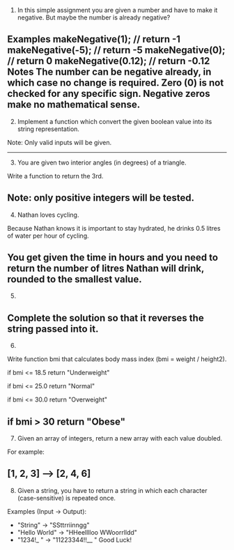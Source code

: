 1. In this simple assignment you are given a number and have to make it negative. But maybe the number is already negative?

Examples
makeNegative(1);    // return -1
makeNegative(-5);   // return -5
makeNegative(0);    // return 0
makeNegative(0.12); // return -0.12
Notes
The number can be negative already, in which case no change is required.
Zero (0) is not checked for any specific sign. Negative zeros make no mathematical sense.
-------------
2. Implement a function which convert the given boolean value into its string representation.

Note: Only valid inputs will be given.

----------------------
3. You are given two interior angles (in degrees) of a triangle.

Write a function to return the 3rd.

Note: only positive integers will be tested.
-----------------------
4. Nathan loves cycling.

Because Nathan knows it is important to stay hydrated, he drinks 0.5 litres of water per hour of cycling.

You get given the time in hours and you need to return the number of litres Nathan will drink, rounded to the smallest value.
-----------------------
5. 
Complete the solution so that it reverses the string passed into it.
-----------------------
6. 
Write function bmi that calculates body mass index (bmi = weight / height2).

if bmi <= 18.5 return "Underweight"

if bmi <= 25.0 return "Normal"

if bmi <= 30.0 return "Overweight"

if bmi > 30 return "Obese"
-------------------------------
7. Given an array of integers, return a new array with each value doubled.

For example:

[1, 2, 3] --> [2, 4, 6]
------------------------------
8. Given a string, you have to return a string in which each character (case-sensitive) is repeated once.

Examples (Input -> Output):
* "String"      -> "SSttrriinngg"
* "Hello World" -> "HHeelllloo  WWoorrlldd"
* "1234!_ "     -> "11223344!!__  "
Good Luck!
